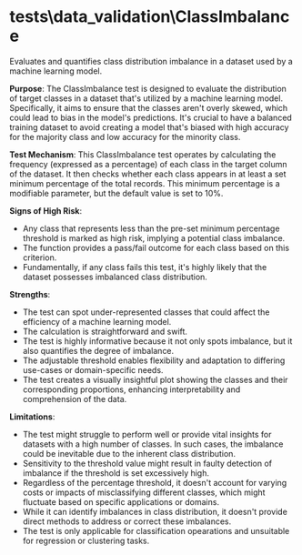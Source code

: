 # tests\data_validation\ClassImbalance

Evaluates and quantifies class distribution imbalance in a dataset used by a machine learning model.

**Purpose**: The ClassImbalance test is designed to evaluate the distribution of target classes in a dataset that's
utilized by a machine learning model. Specifically, it aims to ensure that the classes aren't overly skewed, which
could lead to bias in the model's predictions. It's crucial to have a balanced training dataset to avoid creating a
model that's biased with high accuracy for the majority class and low accuracy for the minority class.

**Test Mechanism**: This ClassImbalance test operates by calculating the frequency (expressed as a percentage) of
each class in the target column of the dataset. It then checks whether each class appears in at least a set minimum
percentage of the total records. This minimum percentage is a modifiable parameter, but the default value is set to
10%.

**Signs of High Risk**:

- Any class that represents less than the pre-set minimum percentage threshold is marked as high risk, implying a
potential class imbalance.
- The function provides a pass/fail outcome for each class based on this criterion.
- Fundamentally, if any class fails this test, it's highly likely that the dataset possesses imbalanced class
distribution.

**Strengths**:

- The test can spot under-represented classes that could affect the efficiency of a machine learning model.
- The calculation is straightforward and swift.
- The test is highly informative because it not only spots imbalance, but it also quantifies the degree of
imbalance.
- The adjustable threshold enables flexibility and adaptation to differing use-cases or domain-specific needs.
- The test creates a visually insightful plot showing the classes and their corresponding proportions, enhancing
interpretability and comprehension of the data.

**Limitations**:

- The test might struggle to perform well or provide vital insights for datasets with a high number of classes. In
such cases, the imbalance could be inevitable due to the inherent class distribution.
- Sensitivity to the threshold value might result in faulty detection of imbalance if the threshold is set
excessively high.
- Regardless of the percentage threshold, it doesn't account for varying costs or impacts of misclassifying
different classes, which might fluctuate based on specific applications or domains.
- While it can identify imbalances in class distribution, it doesn't provide direct methods to address or correct
these imbalances.
- The test is only applicable for classification opearations and unsuitable for regression or clustering tasks.